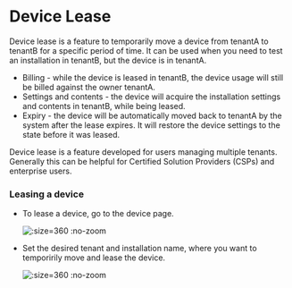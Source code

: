 # Device Lease

Device lease is a feature to temporarily move a device from tenantA to tenantB for a specific period of time. It can be used when you need to test an installation in tenantB, but the device is in tenantA.

- Billing - while the device is leased in tenantB, the device usage will still be billed against the owner tenantA.
- Settings and contents - the device will acquire the installation settings and contents in tenantB, while being leased.
- Expiry - the device will be automatically moved back to tenantA by the system after the lease expires. It will restore the device settings to the state before it was leased.

Device lease is a feature developed for users managing multiple tenants. Generally this can be helpful for Certified Solution Providers (CSPs) and enterprise users.

### Leasing a device

- To lease a device, go to the device page.

  ![](/assets/device-lease-button.png ":size=360 :no-zoom")

- Set the desired tenant and installation name, where you want to temporirily move and lease the device.

  ![](/assets/device-lease-form.png ":size=360 :no-zoom")